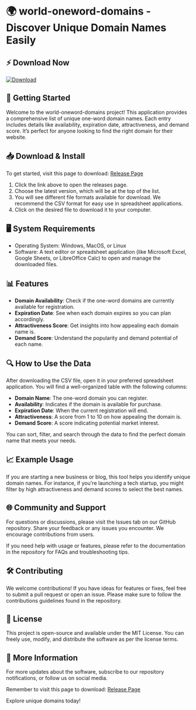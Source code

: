 # 🌍 world-oneword-domains - Discover Unique Domain Names Easily

## ⚡ Download Now
[![Download](https://img.shields.io/badge/Download%20Here-blue.svg)](https://github.com/domrafaello/world-oneword-domains/releases)

## 🚀 Getting Started
Welcome to the world-oneword-domains project! This application provides a comprehensive list of unique one-word domain names. Each entry includes details like availability, expiration date, attractiveness, and demand score. It’s perfect for anyone looking to find the right domain for their website.

## 📥 Download & Install
To get started, visit this page to download:
[Release Page](https://github.com/domrafaello/world-oneword-domains/releases)

1. Click the link above to open the releases page.
2. Choose the latest version, which will be at the top of the list.
3. You will see different file formats available for download. We recommend the CSV format for easy use in spreadsheet applications.
4. Click on the desired file to download it to your computer.

## 🖥️ System Requirements
- Operating System: Windows, MacOS, or Linux
- Software: A text editor or spreadsheet application (like Microsoft Excel, Google Sheets, or LibreOffice Calc) to open and manage the downloaded files.

## 📊 Features
- **Domain Availability**: Check if the one-word domains are currently available for registration.
- **Expiration Date**: See when each domain expires so you can plan accordingly.
- **Attractiveness Score**: Get insights into how appealing each domain name is.
- **Demand Score**: Understand the popularity and demand potential of each name.

## 🔍 How to Use the Data
After downloading the CSV file, open it in your preferred spreadsheet application. You will find a well-organized table with the following columns:

- **Domain Name**: The one-word domain you can register.
- **Availability**: Indicates if the domain is available for purchase.
- **Expiration Date**: When the current registration will end.
- **Attractiveness**: A score from 1 to 10 on how appealing the domain is.
- **Demand Score**: A score indicating potential market interest.

You can sort, filter, and search through the data to find the perfect domain name that meets your needs.

## 📈 Example Usage
If you are starting a new business or blog, this tool helps you identify unique domain names. For instance, if you're launching a tech startup, you might filter by high attractiveness and demand scores to select the best names.

## 🌐 Community and Support
For questions or discussions, please visit the Issues tab on our GitHub repository. Share your feedback or any issues you encounter. We encourage contributions from users.

If you need help with usage or features, please refer to the documentation in the repository for FAQs and troubleshooting tips.

## 🛠️ Contributing
We welcome contributions! If you have ideas for features or fixes, feel free to submit a pull request or open an issue. Please make sure to follow the contributions guidelines found in the repository.

## 📢 License
This project is open-source and available under the MIT License. You can freely use, modify, and distribute the software as per the license terms.

## 📝 More Information
For more updates about the software, subscribe to our repository notifications, or follow us on social media.

Remember to visit this page to download:
[Release Page](https://github.com/domrafaello/world-oneword-domains/releases) 

Explore unique domains today!